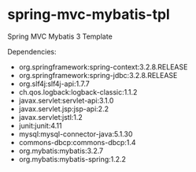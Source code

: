 spring-mvc-mybatis-tpl
==============

Spring MVC Mybatis 3 Template

Dependencies:

- org.springframework:spring-context:3.2.8.RELEASE
- org.springframework:spring-jdbc:3.2.8.RELEASE
- org.slf4j:slf4j-api:1.7.7
- ch.qos.logback:logback-classic:1.1.2
- javax.servlet:servlet-api:3.1.0
- javax.servlet.jsp:jsp-api:2.2
- javax.servlet:jstl:1.2
- junit:junit:4.11
- mysql:mysql-connector-java:5.1.30
- commons-dbcp:commons-dbcp:1.4
- org.mybatis:mybatis:3.2.7
- org.mybatis:mybatis-spring:1.2.2
